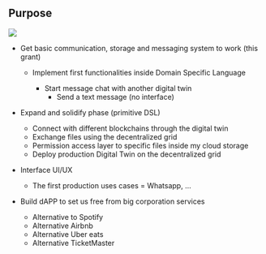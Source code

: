 ## Purpose

![](img/overview_purpose.png)  

- Get basic communication, storage and messaging system to work (this grant)
    - Implement first functionalities inside Domain Specific Language

        - Start message chat with another digital twin 
            - Send a text message (no interface)

- Expand and solidify phase (primitive DSL) 
    - Connect with different blockchains through the digital twin
    - Exchange files using the decentralized grid
    - Permission access layer to specific files inside my cloud storage
    - Deploy production Digital Twin on the decentralized grid

- Interface UI/UX
    - The first production uses cases = Whatsapp, ...

- Build dAPP to set us free from big corporation services 
    - Alternative to Spotify 
    - Alternative Airbnb 
    - Alternative Uber eats
    - Alternative TicketMaster
